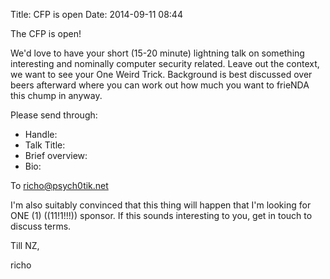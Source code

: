 Title: CFP is open
Date: 2014-09-11 08:44

The CFP is open!

We'd love to have your short (15-20 minute) lightning talk on something
interesting and nominally computer security related. Leave out the context, we
want to see your One Weird Trick. Background is best discussed over beers
afterward where you can work out how much you want to frieNDA this chump in
anyway.

Please send through:

* Handle:
* Talk Title:
* Brief overview:
* Bio:

To richo@psych0tik.net

I'm also suitably convinced that this thing will happen that I'm looking for
ONE (1) ((11!1!!!)) sponsor. If this sounds interesting to you, get in touch to
discuss terms.

Till NZ,

richo


